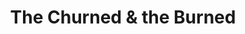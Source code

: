 ---
pid: LS178
title: The Churned & the Burned
location_transcription: location of 'the bottom', the neighborhood destroyed to make
  way for UPENN - also the birthplace of modern gentrification
zipcode: '19143'
outside_phl: 
neighborhood: University City
age: '46'
age_range: 40-49
instagram: 
image_file_name: LS_178.jpg
proposal_transcription: |-
  eternal flame

  dedicated to the history & people & places discarded for progress
topic: History,Neighborhoods,Philadelphia,Gentrification
topic_summary: 0, 0, 0, 0
type: Sculpture Statue
keywords_other: Gentrification, West Philadelphia, Penn, flames, burning, progress,
  Black Bottom
credit: 
image_labels: 
twitter: 
facebook: 
permalink: "/monuments/ls178/"
layout: item-page
---